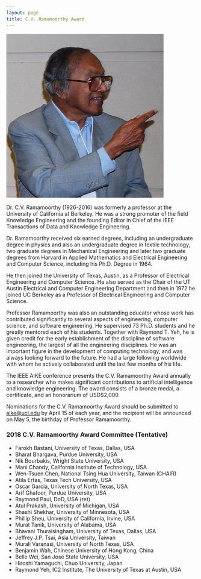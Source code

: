 ```yaml
---
layout: page
title: C.V. Ramamoorthy Award
---
```


<div class="text-center">
  <img class="mx-auto rounded" src="img/ramamoorthy.png"/>
</div>


Dr. C.V. Ramamoorthy (1926-2016) was formerly a professor at the University of California at Berkeley. 
He was a strong promoter of the field Knowledge Engineering and the founding Editor in Chief of the IEEE Transactions 
of Data and Knowledge Engineering.

Dr. Ramamoorthy received six earned degrees, including an undergraduate degree in physics and also an undergraduate degree in textile technology, two graduate degrees in Mechanical Engineering and later two graduate degrees from Harvard in Applied Mathematics and Electrical Engineering and Computer Science, including his Ph.D. Degree in 1964.

He then joined the University of Texas, Austin, as a Professor of Electrical Engineering and Computer Science. He also served as the Chair of the UT Austin Electrical and Computer Engineering Department and then in 1972 he joined UC Berkeley as a Professor of Electrical Engineering and Computer Science.

Professor Ramamoorthy was also an outstanding educator whose work has contributed significantly to several aspects of engineering, computer science, and software engineering. He supervised 73 Ph.D. students and he greatly mentored each of his students. Together with Raymond T. Yeh, he is given credit for the early establishment of the discipline of software engineering, the largest of all the engineering disciplines. He was an important figure in the development of computing technology, and was always looking forward to the future. He had a large following worldwide with whom he actively collaborated until the last few months of his life.

The IEEE AIKE conference presents the C.V. Ramamoorthy Award annually to a researcher who makes significant contributions to artificial intelligence and knowledge engineering. The award consists of a bronze medal, a certificate, and an honorarium of USD$2,000.

Nominations for the C.V. Ramamoorthy Award should be submitted to aike@uci.edu by April 15 of each year, and the recipient will be announced on May 5, the birthday of Professor Ramamoorthy.

### 2018 C.V. Ramamoorthy Award Committee (Tentative)
- Farokh Bastani, University of Texas, Dallas, USA 
- Bharat Bhargava, Purdue University, USA 
- Nik Bourbakis, Wright State University, USA 
- Mani Chandy, California Institute of Technology, USA  
- Wen-Tsuen Chen, National Tsing Hua University, Taiwan (CHAIR)  
- Atila Ertas, Texas Tech University, USA  
- Oscar Garcia, University of North Texas, USA  
- Arif Ghafoor, Purdue University, USA  
- Raymond Paul, DoD, USA (ret)  
- Atul Prakash, University of Michigan, USA  
- Shashi Shekhar, University of Minnesota, USA  
- Phillip Sheu, University of California, Irvine, USA  
- Murat Tanik, University of Alabama, USA  
- Bhavani Thuraisingham, University of Texas, Dallas, USA  
- Jeffrey J.P. Tsai, Asia University, Taiwan  
- Murali Varanasi, University of North Texas, USA  
- Benjamin Wah, Chinese University of Hong Kong, China  
- Belle Wei, San Jose State University, USA  
- Hiroshi Yamaguchi, Chuo University, Japan  
- Raymond Yeh, IC2 Institute, The University of Texas at Austin, USA

